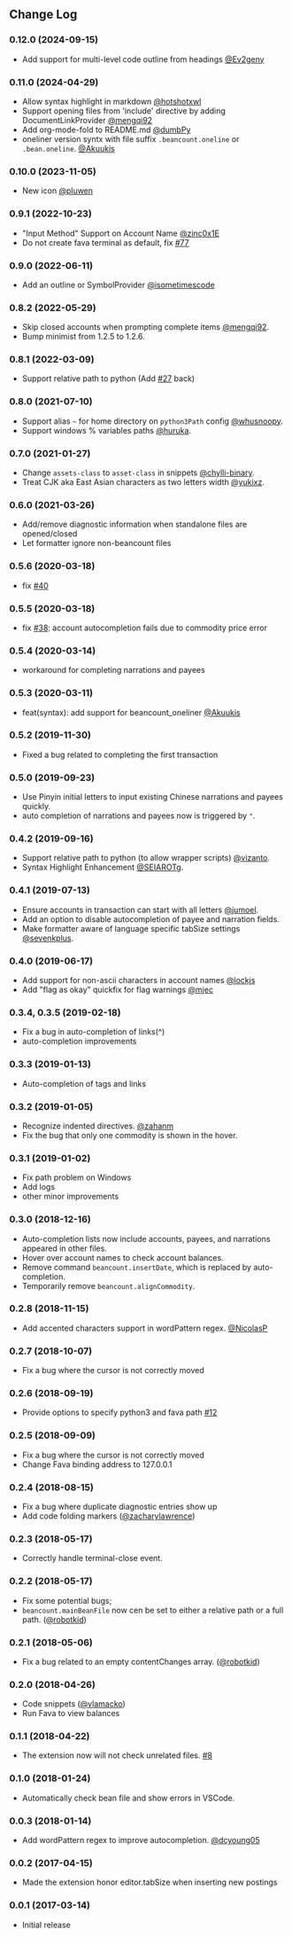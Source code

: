 ## Change Log

### 0.12.0 (2024-09-15)

- Add support for multi-level code outline from headings
  [@Ev2geny](https://github.com/Lencerf/vscode-beancount/pull/110)

### 0.11.0 (2024-04-29)

- Allow syntax highlight in markdown
  [@hotshotxwl](https://github.com/Lencerf/vscode-beancount/pull/101)
- Support opening files from 'include' directive by adding DocumentLinkProvider
  [@mengqi92](https://github.com/Lencerf/vscode-beancount/pull/99)
- Add org-mode-fold to README.md
  [@dumbPy](https://github.com/Lencerf/vscode-beancount/pull/96)
- oneliner version syntx with file suffix `.beancount.oneline` or
  `.bean.oneline`.
  [@Akuukis](https://github.com/Lencerf/vscode-beancount/pull/95)

### 0.10.0 (2023-11-05)

- New icon [@pluwen](https://github.com/Lencerf/vscode-beancount/pull/89)

### 0.9.1 (2022-10-23)

- "Input Method" Support on Account Name
  [@zinc0x1E](https://github.com/Lencerf/vscode-beancount/pull/75)
- Do not create fava terminal as default, fix
  [#77](https://github.com/Lencerf/vscode-beancount/issues/77)

### 0.9.0 (2022-06-11)

- Add an outline or SymbolProvider
  [@isometimescode](https://github.com/Lencerf/vscode-beancount/issues/72)

### 0.8.2 (2022-05-29)

- Skip closed accounts when prompting complete items
  [@mengqi92](https://github.com/Lencerf/vscode-beancount/pull/70).
- Bump minimist from 1.2.5 to 1.2.6.

### 0.8.1 (2022-03-09)

- Support relative path to python (Add
  [#27](https://github.com/Lencerf/vscode-beancount/pull/27) back)

### 0.8.0 (2021-07-10)

- Support alias `~` for home directory on `python3Path` config
  [@whusnoopy](https://github.com/Lencerf/vscode-beancount/pull/59).
- Support windows % variables paths
  [@huruka](https://github.com/huruka/vscode-beancount/commit/f66ae343f744cf539e3e964d4c01691b5ff23859).

### 0.7.0 (2021-01-27)

- Change `assets-class` to `asset-class` in snippets
  [@chylli-binary](https://github.com/Lencerf/vscode-beancount/pull/54).
- Treat CJK aka East Asian characters as two letters width
  [@yukixz](https://github.com/Lencerf/vscode-beancount/pull/55).

### 0.6.0 (2021-03-26)

- Add/remove diagnostic information when standalone files are opened/closed
- Let formatter ignore non-beancount files

### 0.5.6 (2020-03-18)

- fix [#40](https://github.com/Lencerf/vscode-beancount/issues/40)

### 0.5.5 (2020-03-18)

- fix [#38](https://github.com/Lencerf/vscode-beancount/issues/38): account
  autocompletion fails due to commodity price error

### 0.5.4 (2020-03-14)

- workaround for completing narrations and payees

### 0.5.3 (2020-03-11)

- feat(syntax): add support for beancount_oneliner
  [@Akuukis](https://github.com/Lencerf/vscode-beancount/pull/36)

### 0.5.2 (2019-11-30)

- Fixed a bug related to completing the first transaction

### 0.5.0 (2019-09-23)

- Use Pinyin initial letters to input existing Chinese narrations and payees
  quickly.
- auto completion of narrations and payees now is triggered by `"`.

### 0.4.2 (2019-09-16)

- Support relative path to python (to allow wrapper scripts)
  [@vizanto](https://github.com/Lencerf/vscode-beancount/pull/27).
- Syntax Highlight Enhancement
  [@SEIAROTg](https://github.com/Lencerf/vscode-beancount/pull/28).

### 0.4.1 (2019-07-13)

- Ensure accounts in transaction can start with all letters
  [@jumoel](https://github.com/Lencerf/vscode-beancount/pull/23).
- Add an option to disable autocompletion of payee and narration fields.
- Make formatter aware of language specific tabSize settings
  [@sevenkplus](https://github.com/Lencerf/vscode-beancount/pull/21).

### 0.4.0 (2019-06-17)

- Add support for non-ascii characters in account names
  [@lockjs](https://github.com/Lencerf/vscode-beancount/pull/19)
- Add "flag as okay" quickfix for flag warnings
  [@mjec](https://github.com/Lencerf/vscode-beancount/pull/18)

### 0.3.4, 0.3.5 (2019-02-18)

- Fix a bug in auto-completion of links(^)
- auto-completion improvements

### 0.3.3 (2019-01-13)

- Auto-completion of tags and links

### 0.3.2 (2019-01-05)

- Recognize indented directives.
  [@zahanm](https://github.com/Lencerf/vscode-beancount/pull/15)
- Fix the bug that only one commodity is shown in the hover.

### 0.3.1 (2019-01-02)

- Fix path problem on Windows
- Add logs
- other minor improvements

### 0.3.0 (2018-12-16)

- Auto-completion lists now include accounts, payees, and narrations appeared in
  other files.
- Hover over account names to check account balances.
- Remove command `beancount.insertDate`, which is replaced by auto-completion.
- Temporarily remove `beancount.alignCommodity`.

### 0.2.8 (2018-11-15)

- Add accented characters support in wordPattern regex.
  [@NicolasP](https://github.com/Lencerf/vscode-beancount/pull/13)

### 0.2.7 (2018-10-07)

- Fix a bug where the cursor is not correctly moved

### 0.2.6 (2018-09-19)

- Provide options to specify python3 and fava path
  [#12](https://github.com/Lencerf/vscode-beancount/issues/12)

### 0.2.5 (2018-09-09)

- Fix a bug where the cursor is not correctly moved
- Change Fava binding address to 127.0.0.1

### 0.2.4 (2018-08-15)

- Fix a bug where duplicate diagnostic entries show up
- Add code folding markers
  ([@zacharylawrence](https://github.com/Lencerf/vscode-beancount/pull/11))

### 0.2.3 (2018-05-17)

- Correctly handle terminal-close event.

### 0.2.2 (2018-05-17)

- Fix some potential bugs;
- `beancount.mainBeanFile` now cen be set to either a relative path or a full
  path. ([@robotkid](https://github.com/Lencerf/vscode-beancount/pull/10))

### 0.2.1 (2018-05-06)

- Fix a bug related to an empty contentChanges array.
  ([@robotkid](https://github.com/Lencerf/vscode-beancount/pull/9))

### 0.2.0 (2018-04-26)

- Code snippets
  ([@vlamacko](https://github.com/Lencerf/vscode-beancount/pull/7))
- Run Fava to view balances

### 0.1.1 (2018-04-22)

- The extension now will not check unrelated files.
  [#8](https://github.com/Lencerf/vscode-beancount/issues/8)

### 0.1.0 (2018-01-24)

- Automatically check bean file and show errors in VSCode.

### 0.0.3 (2018-01-14)

- Add wordPattern regex to improve autocompletion.
  [@dcyoung05](https://github.com/Lencerf/vscode-beancount/pull/6)

### 0.0.2 (2017-04-15)

- Made the extension honor editor.tabSize when inserting new postings

### 0.0.1 (2017-03-14)

- Initial release
